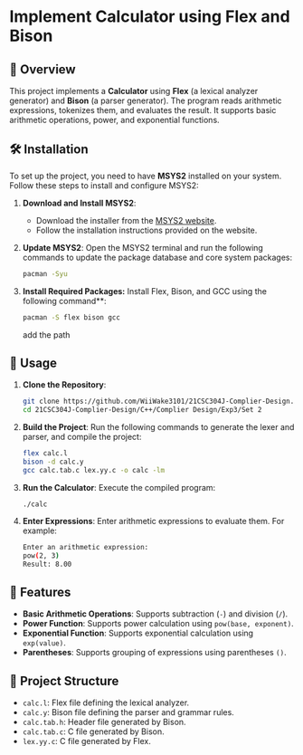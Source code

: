 # Implement Calculator using Flex and Bison

## 📌 Overview

This project implements a **Calculator** using **Flex** (a lexical analyzer generator) and **Bison** (a parser generator). The program reads arithmetic expressions, tokenizes them, and evaluates the result. It supports basic arithmetic operations, power, and exponential functions.

## 🛠 Installation

To set up the project, you need to have **MSYS2** installed on your system. Follow these steps to install and configure MSYS2:

1. **Download and Install MSYS2**:
   - Download the installer from the [MSYS2 website](https://www.msys2.org/).
   - Follow the installation instructions provided on the website.

2. **Update MSYS2**:
   Open the MSYS2 terminal and run the following commands to update the package database and core system packages:
   ```sh
   pacman -Syu

3. **Install Required Packages:** 
    Install Flex, Bison, and GCC using the following      command**:
    ```sh
    pacman -S flex bison gcc
    ```
    add the path 

## 🚀 Usage

1. **Clone the Repository**:
    ```sh
    git clone https://github.com/WiiWake3101/21CSC304J-Complier-Design.git
    cd 21CSC304J-Complier-Design/C++/Complier Design/Exp3/Set 2

2. **Build the Project**:
     Run the following commands to generate the lexer and parser, and compile the project:
    ```sh
    flex calc.l
    bison -d calc.y
    gcc calc.tab.c lex.yy.c -o calc -lm

3. **Run the Calculator**:
    Execute the compiled program:
    ```sh:
    ./calc

4. **Enter Expressions**:
    Enter arithmetic expressions to evaluate them. For example:
    ```sh
    Enter an arithmetic expression:
    pow(2, 3)
    Result: 8.00

## 🧩 Features

- **Basic Arithmetic Operations**: Supports subtraction (`-`) and division (`/`).
- **Power Function**: Supports power calculation using `pow(base, exponent)`.
- **Exponential Function**: Supports exponential calculation using `exp(value)`.
- **Parentheses**: Supports grouping of expressions using parentheses `()`.

## 📂 Project Structure

- `calc.l`: Flex file defining the lexical analyzer.
- `calc.y`: Bison file defining the parser and grammar rules.
- `calc.tab.h`: Header file generated by Bison.
- `calc.tab.c`: C file generated by Bison.
- `lex.yy.c`: C file generated by Flex.
